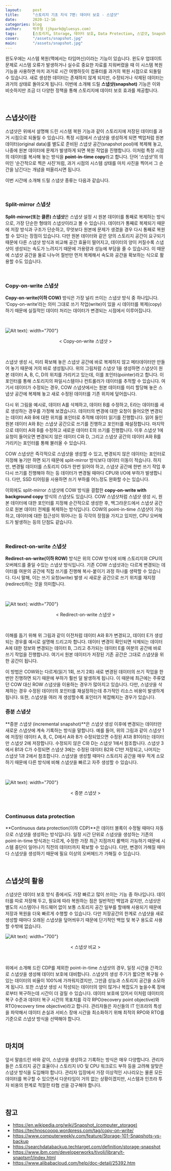 ```yaml
---
layout:     post
title:      "스토리지 기초 지식 7편: 데이터 보호 - 스냅샷"
date:       2020-12-16
categories: blog
author:     박주형 (jhpark@gluesys.com)
tags:       [스토리지, Storage, 데이터 보호, Data Protection, 스냅샷, Snapshot, 스토리지 관리, Storage Management, 백업, Backup, RPO, RTO]
cover:      "/assets/snapshot.jpg"
main:       "/assets/snapshot.jpg"
---
```


윈도우에는 시스템 복원(맥에서는 타임머신)이라는 기능이 있습니다. 윈도우 업데이트 문제로 시스템 오류가 발생하거나 실수로 중요한 자료를 지워버렸을 때 이 시스템 복원 기능을 사용하면 마치 과거로 시간 여행하듯이 컴퓨터를 과거의 복원 시점으로 되돌릴 수 있습니다. 새로 생성한 데이터는 존재하지 않게 되지만, 수정되거나 삭제된 데이터는 과거의 상태로 돌아오게 됩니다. 이번에 소개해 드릴 **스냅샷(snapshot)** 기능은 이와 비슷하지만 조금 더 다양한 정책을 통해 스토리지에 데이터 보호 효과를 제공합니다.  

&nbsp;

## 스냅샷이란
  
스냅샷은 위에서 설명해 드린 시스템 복원 기능과 같이 스토리지에 저장된 데이터를 과거 시점으로 되돌릴 수 있습니다. 특정 시점에서 스냅샷을 생성하게 되면 백업처럼 원본 데이터(original data)를 별도로 준비된 스냅샷 공간(snapshot pool)에 복제해 놓고, 나중에 원본 데이터에 문제가 발생하게 되면 복원 작업을 진행합니다. 이처럼 특정 시점의 데이터를 복사해 놓는 방식을 **point-in-time copy**라고 합니다. 단어 ‘스냅샷’의 의미인 ‘순간적으로 찍은 사진’처럼, 과거 시점의 시스템 상태를 마치 사진을 찍어서 그 순간을 남긴다는 개념을 떠올리시면 됩니다.  
  
이번 시간에 소개해 드릴 스냅샷 종류는 다음과 같습니다.  
  
&nbsp;

### Split-mirror 스냅샷
  
**Split-mirror(또는 클론) 스냅샷**은 스냅샷 설정 시 원본 데이터를 통째로 복제하는 방식으로, 가장 단순한 형태의 스냅샷이라고 볼 수 있습니다. 데이터가 통째로 복제되기 때문에 저장 방식과 구조가 단순하고, 무엇보다 원본에 문제가 생겼을 경우 다시 통째로 복원할 수 있다는 장점이 있습니다. 다만 원본 데이터와 같은 양의 스토리지 공간이 요구되기 때문에 다른 스냅샷 방식과 비교해 공간 효율이 떨어지고, 데이터의 양이 커질수록 스냅샷이 생성되는 속도가 느려지기 때문에 가용량과 성능에 부담을 줄 수 있습니다. 이 때문에 스냅샷 공간을 둘로 나누어 절반만 먼저 복제해서 속도와 공간을 확보하는 식으로 활용할 수도 있습니다.  
  
&nbsp;  

### Copy-on-write 스냅샷

  
**Copy-on-write(이하 COW)** 방식은 가장 널리 쓰이는 스냅샷 방식 중 하나입니다. ‘Copy-on-write’라는 의미 그대로 쓰기 작업(write)이 있을 시 데이터를 복제(copy)하기 때문에 실질적인 데이터 처리는 데이터가 변경되는 시점에서 이루어집니다.  

&nbsp;
  
![Alt text](/assets/cow_snap.png){: width="700"}
<center>&#60; Copy-on-write 스냅샷 &#62;</center>
  
&nbsp;

스냅샷 생성 시, 미리 확보해 놓은 스냅샷 공간에 바로 복제하지 않고 메타데이터만 만들어 놓기 때문에 거의 바로 생성됩니다. 위의 그림처럼 스냅샷 1을 생성하면 스냅샷이 원본 데이터 A, B, C, D의 위치를 가리키고 있는데, 이를 포인터(pointer)라고 합니다. 이 포인터를 통해 스토리지의 파일시스템이나 컨트롤러가 데이터를 추적할 수 있습니다. 여기서 데이터가 수정되는 경우, COW 스냅샷에서는 원본 데이터를 미리 할당해 놓은 스냅샷 공간에 복제해 놓고 새로 수정된 데이터를 기존 위치에 덮어씁니다.  
  
다시 위 그림을 예시로, 데이터 A를 삭제하고, 데이터 B를 수정하고, E라는 데이터를 새로 생성하는 경우를 가정해 보겠습니다. 데이터의 변경에 대한 요청이 들어오면 변경되는 데이터 A와 B에 대한 위치를 포인터로 추적해 데이터 읽기를 진행합니다. 읽어 들인 원본 데이터 A와 B는 스냅샷 공간으로 쓰기를 진행하고 포인터를 재설정합니다. 마지막으로 데이터 A와 B를 수정하고 새로운 데이터 E의 쓰기를 진행합니다. 이후 스냅샷 1에 요청이 들어오면 변경되지 않은 데이터 C와 D, 그리고 스냅샷 공간의 데이터 A와 B를 가리키는 포인터를 통해 불러올 수 있습니다.  
  
COW 스냅샷은 즉각적으로 스냅샷을 생성할 수 있고, 변경되지 않은 데이터는 포인터로 지정해 놓기만 하면 되기 때문에 split-mirror 방식보다 데이터 이동이 적습니다. 하지만, 변경될 데이터를 스토리지 OS가 한번 읽어야 하고, 스냅샷 공간에 한번 쓰기 작업 후 다시 쓰기를 진행해야 하는 등 데이터가 변경될 때마다 CPU와 I/O에 부하가 발생합니다. 다만, SSD 티어링을 사용하면 쓰기 부하를 어느정도 완화할 수는 있습니다.  
  
이외에도 split-mirror 스냅샷에 COW 방식을 결합한 **copy-on-write with background copy** 방식의 스냅샷도 있습니다. COW 스냅샷처럼 스냅샷 생성 시, 원본 데이터에 대한 포인터를 지정해 순간적으로 생성한 후, 백그라운드에서 스냅샷 공간으로 원본 데이터 전체를 복제하는 방식입니다. COW의 point-in-time 스냅샷이 가능하고, 데이터에 대한 접근성이 뛰어나는 등 각각의 장점을 가지고 있지만, CPU 오버헤드가 발생하는 등의 단점도 같습니다.  
  
&nbsp;

### Redirect-on-write 스냅샷
  
**Redirect-on-write(이하 ROW)** 방식은 위의 COW 방식에 비해 스토리지와 CPU의 오버헤드를 줄일 수있는 스냅샷 방식입니다. 기존 COW 스냅샷과는 다르게 변경되는 데이터를 여분의 공간에 직접 쓰기를 진행해 복사-붙이기 과정 하나를 생략할 수 있습니다. 다시 말해, 이는 쓰기 요청(write) 발생 시 새로운 공간으로 쓰기 위치를 재지정(redirect)하는 것을 의미합니다.  
  
&nbsp;
  
![Alt text](/assets/row_snap.png){: width="700"}
<center>&#60; Redirect-on-write 스냅샷 &#62;</center>
  
&nbsp;

이해를 돕기 위해 위 그림과 같이 이전처럼 데이터 A와 B가 변경되고, 데이터 E가 생성되는 경우를 예시로 설명해 드리고자 합니다. 데이터 변경이 확인되면 삭제되는 데이터 A에 대한 정보와 변경되는 데이터 B, 그리고 추가되는 데이터 E를 여분의 공간에 바로 쓰기 작업을 진행합니다. 여기서 원본 데이터가 저장된 기존 공간은 그대로 스냅샷을 위한 공간이 됩니다.  
  
이 방법은 COW와는 다르게(읽기 1회, 쓰기 2회) 새로 변경된 데이터의 쓰기 작업을 한번만 진행하면 되기 때문에 부하가 훨씬 덜 발생하게 됩니다. 이 때문에 최근에는 주류였던 COW 대신 ROW 스냅샷을 이용하는 경우가 많아지고 있습니다. 다만, 스냅샷을 삭제하는 경우 수정된 데이터의 포인터를 재설정하는데 추가적인 리소스 비용이 발생하게 됩니다. 또한, 스냅샷을 여러 개 생성할수록 포인터가 복잡해지는 경우가 있습니다.  
  
### 증분 스냅샷
    
**증분 스냅샷 (incremental snapshot)**은 스냅샷 생성 이후에 변경되는 데이터만 새로운 스냅샷에 계속 기록하는 방식을 말합니다. 예를 들어, 위의 그림과 같이 스냅샷 1에 저장된 데이터 A, B, C, D에서 A와 B가 수정되었으면 수정된 A1과 B1이라는 데이터만 스냅샷 2에 저장합니다. 수정되지 않은 C와 D는 스냅샷 1에서 참조합니다. 스냅샷 3에서 B1과 C가 수정되면 스냅샷 3에는 수정된 데이터 B2와 C1만 저장되고, 나머지는 스냅샷 1과 2에서 참조합니다. 스냅샷을 생성할 때마다 스토리지 공간을 매우 적게 소모하기 때문에 다른 방식에 비해 스냅샷을 빠르고 자주 생성할 수 있습니다.  
  
&nbsp;
  
![Alt text](/assets/incremental_snap.png){: width="700"}
<center>&#60; 증분 스냅샷 &#62;</center>
  
&nbsp;
  
### Continuous data protection
  
**Continuous data protection(이하 CDP)**은 데이터 블록이 수정될 때마다 자동으로 스냅샷을 생성하는 방식입니다. 일정 시간 단위로 스냅샷을 생성하는 기존의 point-in-time 방식과는 다르게, 수정한 가장 최근 지점까지 롤백이 가능하기 때문에 시스템 중단이 일어나기 직전의 데이터까지 확보할 수 있습니다. 다만, 변경이 가해질 때마다 스냅샷을 생성하기 때문에 필요 이상의 오버헤드가 가해질 수 있습니다.  
  
&nbsp;

## 스냅샷의 활용
  
스냅샷은 데이터 보호 방식 중에서도 가장 빠르고 많이 쓰이는 기능 중 하나입니다. 데이터를 따로 저장해 두고, 필요에 따라 복원하는 점은 일반적인 백업과 같지만, 스냅샷은 별도의 시스템이나 하드웨어 없이 보통 스토리지 공간 일부를 할애해 사용되기 때문에 저장과 복원을 더욱 빠르게 수행할 수 있습니다. 다만 저장공간의 한계로 스냅샷을 새로 생성할 때마다 오래된 스냅샷을 덮어씌우기 때문에 단기적인 백업 및 복구 용도로 사용할 수밖에 없습니다.  
  
![Alt text](/assets/snap_comparison.png){: width="700"}
<center>&#60; 스냅샷 비교 &#62;</center>

&nbsp;

위에서 소개해 드린 CDP를 제외한 point-in-time 스냅샷의 경우, 일정 시간을 간격으로 스냅샷을 생성해 데이터 보호에 대비합니다. 스냅샷의 생성 주기가 짧으면 복구될 수 있는 데이터의 비율이 100%에 가까워지겠지만, 그만큼 성능과 스토리지 공간을 소모하게 됩니다. 또한 스냅샷 생성 시 작성되는 데이터의 양이 많거나 복잡도가 높을수록 장애로부터 복구하는데 시간이 더 걸릴 수 있습니다. 데이터 보호에 있어서 이처럼 데이터의 복구 수준과 데이터 복구 시간의 목표치를 각각 RPO(recovery point objective)와 RTO(recovery time objective)라고 합니다. 관리자들은 자신들의 IT 인프라의 특성을 파악해서 데이터 손실과 서비스 장애 시간을 최소화하기 위해 최적의 RPO와 RTO를 기준으로 스냅샷 방식을 선택해야 합니다.  
  
&nbsp;

## 마치며
  
앞서 말씀드린 바와 같이, 스냅샷을 생성하고 기록하는 방식은 매우 다양합니다. 관리자들은 스토리지 공간 효율이나 스토리지 I/O 및 CPU 워크로드 부하 등을 고려해 알맞은 스냅샷 방식을 도입해야 합니다. 관리자 입장에서 가장 이상적인 시나리오는 물론 모든 데이터를 복구할 수 있으면서 다운타임이 거의 없는 상황이겠지만, 시스템과 인프라 투자 비용의 한계로 적절한 타협 선을 강구해야 합니다.  
  
&nbsp;

## 참고
  
 * https://en.wikipedia.org/wiki/Snapshot_(computer_storage)
 * https://technoscooop.wordpress.com/tag/copy-on-write/
 * https://www.computerweekly.com/feature/Storage-101-Snapshots-vs-backup
 * https://searchdatabackup.techtarget.com/definition/storage-snapshot
 * https://www.ibm.com/developerworks/tivoli/library/t-snaptsm1/index.html
 * https://www.alibabacloud.com/help/doc-detail/25392.htm

